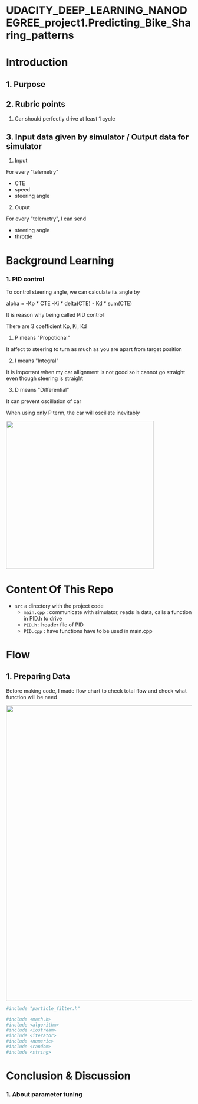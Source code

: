 # UDACITY_DEEP_LEARNING_NANODEGREE_project1.Predicting_Bike_Sharing_patterns

# Introduction

## 1. Purpose




## 2. Rubric points

1. Car should perfectly drive at least 1 cycle


## 3. Input data given by simulator / Output data for simulator

1. Input

For every "telemetry"
- CTE
- speed
- steering angle

2. Ouput

For every "telemetry", I can send
- steering angle
- throttle





# Background Learning


### 1. PID control

To control steering angle, we can calculate its angle by

alpha = -Kp * CTE -Ki * delta(CTE) - Kd * sum(CTE)

It is reason why being called PID control

There are 3 coefficient Kp, Ki, Kd

1) P means "Propotional"

It affect to steering to turn as much as you are apart from target position

2) I means "Integral"

It is important when my car allignment is not good so it cannot go straight even though steering is straight

3) D means "Differential"

It can prevent oscillation of car

When using only P term, the car will oscillate inevitably


<img src="./images/pid_control.jpg" width="400">



# Content Of This Repo
- ```src``` a directory with the project code
	- ```main.cpp``` : communicate with simulator, reads in data, calls a function in PID.h to drive
	- ```PID.h``` : header file of PID
	- ```PID.cpp``` : have functions have to be used in main.cpp



# Flow

## 1. Preparing Data

Before making code, I made flow chart to check total flow and check what function will be need

<img src="./images/flow_chart_main.png" width="800">


```python
#include "particle_filter.h"

#include <math.h>
#include <algorithm>
#include <iostream>
#include <iterator>
#include <numeric>
#include <random>
#include <string>
```


# Conclusion & Discussion

### 1. About parameter tuning




